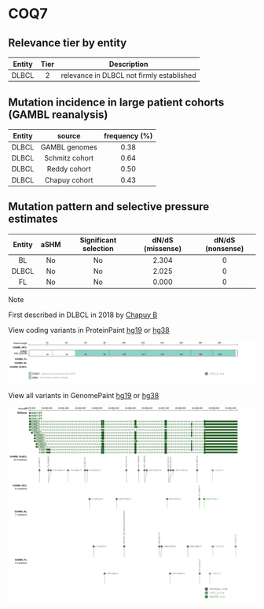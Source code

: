 # COQ7

## Relevance tier by entity

|Entity|Tier|Description                              |
|:------:|:----:|-----------------------------------------|
|DLBCL |2   |relevance in DLBCL not firmly established|

## Mutation incidence in large patient cohorts (GAMBL reanalysis)

|Entity|source        |frequency (%)|
|:------:|:--------------:|:-------------:|
|DLBCL |GAMBL genomes |0.38         |
|DLBCL |Schmitz cohort|0.64         |
|DLBCL |Reddy cohort  |0.50         |
|DLBCL |Chapuy cohort |0.43         |

## Mutation pattern and selective pressure estimates

|Entity|aSHM|Significant selection|dN/dS (missense)|dN/dS (nonsense)|
|:------:|:----:|:---------------------:|:----------------:|:----------------:|
|BL    |No  |No                   |2.304           |0               |
|DLBCL |No  |No                   |2.025           |0               |
|FL    |No  |No                   |0.000           |0               |


> [!NOTE]
> First described in DLBCL in 2018 by [Chapuy B](https://pubmed.ncbi.nlm.nih.gov/29713087)


View coding variants in ProteinPaint [hg19](https://www.bcgsc.ca/downloads/morinlab/GAMBL/test/genes/COQ7_protein.html)  or [hg38](https://www.bcgsc.ca/downloads/morinlab/GAMBL/test/genes/COQ7_protein_hg38.html)

![image](images/proteinpaint/COQ7_NM_016138.svg)

View all variants in GenomePaint [hg19](https://www.bcgsc.ca/downloads/morinlab/GAMBL/test/genes/COQ7.html)  or [hg38](https://www.bcgsc.ca/downloads/morinlab/GAMBL/test/genes/COQ7_hg38.html)

![image](images/proteinpaint/COQ7.svg)
